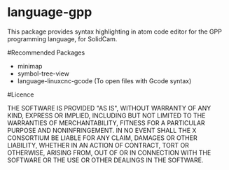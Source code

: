 # language-gpp

This package provides syntax highlighting in atom code editor for the GPP programming language, for SolidCam.


#Recommended Packages

- minimap
- symbol-tree-view
- language-linuxcnc-gcode (To open files with Gcode syntax)


#Licence

THE SOFTWARE IS PROVIDED "AS IS", WITHOUT WARRANTY OF ANY KIND, EXPRESS OR IMPLIED, INCLUDING BUT NOT LIMITED TO THE WARRANTIES OF MERCHANTABILITY, FITNESS FOR A PARTICULAR PURPOSE AND NONINFRINGEMENT. IN NO EVENT SHALL THE X CONSORTIUM BE LIABLE FOR ANY CLAIM, DAMAGES OR OTHER LIABILITY, WHETHER IN AN ACTION OF CONTRACT, TORT OR OTHERWISE, ARISING FROM, OUT OF OR IN CONNECTION WITH THE SOFTWARE OR THE USE OR OTHER DEALINGS IN THE SOFTWARE.
